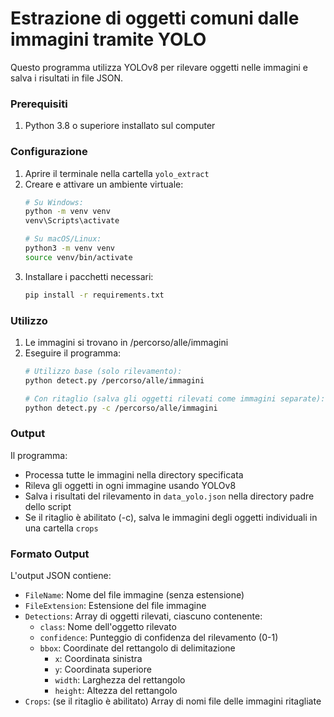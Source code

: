 # Estrazione di oggetti comuni dalle immagini tramite YOLO

Questo programma utilizza YOLOv8 per rilevare oggetti nelle immagini e salva i risultati in file JSON.

### Prerequisiti

1. Python 3.8 o superiore installato sul computer

### Configurazione

1. Aprire il terminale nella cartella ```yolo_extract```
2. Creare e attivare un ambiente virtuale:
   ```bash
   # Su Windows:
   python -m venv venv
   venv\Scripts\activate

   # Su macOS/Linux:
   python3 -m venv venv
   source venv/bin/activate
   ```
3. Installare i pacchetti necessari:
   ```bash
   pip install -r requirements.txt
   ```

### Utilizzo

1. Le immagini si trovano in /percorso/alle/immagini
2. Eseguire il programma:
   ```bash
   # Utilizzo base (solo rilevamento):
   python detect.py /percorso/alle/immagini

   # Con ritaglio (salva gli oggetti rilevati come immagini separate):
   python detect.py -c /percorso/alle/immagini
   ```

### Output

Il programma:
- Processa tutte le immagini nella directory specificata
- Rileva gli oggetti in ogni immagine usando YOLOv8
- Salva i risultati del rilevamento in `data_yolo.json` nella directory padre dello script
- Se il ritaglio è abilitato (-c), salva le immagini degli oggetti individuali in una cartella `crops`

### Formato Output

L'output JSON contiene:
- `FileName`: Nome del file immagine (senza estensione)
- `FileExtension`: Estensione del file immagine
- `Detections`: Array di oggetti rilevati, ciascuno contenente:
  - `class`: Nome dell'oggetto rilevato
  - `confidence`: Punteggio di confidenza del rilevamento (0-1)
  - `bbox`: Coordinate del rettangolo di delimitazione
    - `x`: Coordinata sinistra
    - `y`: Coordinata superiore
    - `width`: Larghezza del rettangolo
    - `height`: Altezza del rettangolo
- `Crops`: (se il ritaglio è abilitato) Array di nomi file delle immagini ritagliate

